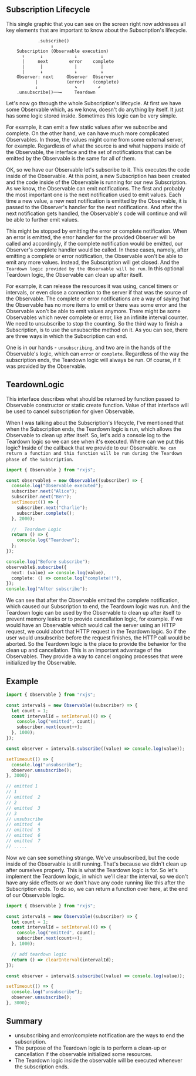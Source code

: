 ## Subscription Lifecycle

This single graphic that you can see on the screen right now addresses all key elements that are important to know about the Subscription's lifecycle.

```console
            .subscribe()
                 ↓
    Subscription (Observable execution)
      ↑      ↓            ↓         ↓
      |     next        error    complete
      |      |            |         |
      |      ↓            ↓         ↓
    Observer: next     Observer  Observer
           |           (error)   (complete)
           ↓              ⬊        ⬋
    .unsubscribe()──⟶     Teardown

```

Let's now go through the whole Subscription's lifecycle. At first we have some Observable which, as we know, doesn't do anything by itself. It just has some logic stored inside. Sometimes this logic can be very simple.

For example, it can emit a few static values after we subscribe and complete. On the other hand, we can have much more complicated Observables. In those, the values might come from some external server, for example. Regardless of what the source is and what happens inside of the Observable, the interface and the set of notifications that can be emitted by the Observable is the same for all of them.

OK, so we have our Observable let's subscribe to it. This executes the code inside of the Observable. At this point, a new Subscription has been created and the code inside of the Observable is running for our new Subscription. As we know, the Observable can emit notifications. The first and probably the most important one is the next notification used to emit values. Each time a new value, a new next notification is emitted by the Observable, it is passed to the Observer's handler for the next notifications. And after the next notification gets handled, the Observable's code will continue and will be able to further emit values.

This might be stopped by emitting the error or complete notification. When an error is emitted, the error handler for the provided Observer will be called and accordingly, if the complete notification would be emitted, our Observer's complete handler would be called. In these cases, namely, after emitting a complete or error notification, the Observable won't be able to emit any more values. Instead, the Subscription will get closed. And the `Teardown logic provided by the Observable will be run`. In this optional Teardown logic, the Observable can clean up after itself.

For example, it can release the resources it was using, cancel timers or intervals, or even close a connection to the server if that was the source of the Observable. The complete or error notifications are a way of saying that the Observable has no more items to emit or there was some error and the Observable won't be able to emit values anymore. There might be some Observables which never complete or error, like an infinite interval counter. We need to unsubscribe to stop the counting. So the third way to finish a Subscription, is to use the unsubscribe method on it. As you can see, there are three ways in which the Subscription can end.

One is in our hands - `unsubscribing`, and two are in the hands of the Observable's logic, which can `error` or `complete`. Regardless of the way the subscription ends, the Teardown logic will always be run. Of course, if it was provided by the Observable.

## TeardownLogic

This interface describes what should be returned by function passed to Observable constructor or static create function. Value of that interface will be used to cancel subscription for given Observable.

When I was talking about the Subscription's lifecycle, I've mentioned that when the Subscription ends, the Teardown logic is run, which allows the Observable to clean up after itself. So, let's add a console log to the Teardown logic so we can see when it's executed. Where can we put this logic? Inside of the callback that we provide to our Observable. `We can return a function and this function will be run during the Teardown phase of the Subscription`.

```ts
import { Observable } from "rxjs";

const observable$ = new Observable((subscriber) => {
  console.log("Observable executed");
  subscriber.next("Alice");
  subscriber.next("Ben");
  setTimeout(() => {
    subscriber.next("Charlie");
    subscriber.complete();
  }, 2000);

  //   Teardown Logic
  return () => {
    console.log("Teardown");
  };
});

console.log("Before subscribe");
observable$.subscribe({
  next: (value) => console.log(value),
  complete: () => console.log("complete!!"),
});
console.log("After subscribe");
```

We can see that after the Observable emitted the complete notification, which caused our Subscription to end, the Teardown logic was run. And the Teardown logic can be used by the Observable to clean up after itself to prevent memory leaks or to provide cancellation logic, for example. If we would have an Observable which would call the server using an HTTP request, we could abort that HTTP request in the Teardown logic. So if the user would unsubscribe before the request finishes, the HTTP call would be aborted. So the Teardown logic is the place to provide the behavior for the clean up and cancellation. This is an important advantage of the Observables. They provide a way to cancel ongoing processes that were initialized by the Observable.

## Example

```ts
import { Observable } from "rxjs";

const interval$ = new Observable((subscriber) => {
  let count = 1;
  const intervalId = setInterval(() => {
    console.log("emitted", count);
    subscriber.next(count++);
  }, 1000);
});

const observer = interval$.subscribe((value) => console.log(value));

setTimeout(() => {
  console.log("unsubscribe");
  observer.unsubscribe();
}, 3000);

// emitted 1
// 1
// emitted  2
// 2
// emitted  3
// 3
// unsubscribe
// emitted  4
// emitted  5
// emitted  6
// emitted  7
// .....
```

Now we can see something strange. We've unsubscribed, but the code inside of the Observable is still running. That's because we didn't clean up after ourselves properly. This is what the Teardown logic is for. So let's implement the Teardown logic, in which we'll clear the interval, so we don't have any side effects or we don't have any code running like this after the Subscription ends. To do so, we can return a function over here, at the end of our Observable logic.

```ts
import { Observable } from "rxjs";

const interval$ = new Observable((subscriber) => {
  let count = 1;
  const intervalId = setInterval(() => {
    console.log("emitted", count);
    subscriber.next(count++);
  }, 1000);

  // add teardown logic
  return () => clearInterval(intervalId);
});

const observer = interval$.subscribe((value) => console.log(value));

setTimeout(() => {
  console.log("unsubscribe");
  observer.unsubscribe();
}, 3000);
```

## Summary

- unsubscribing and error/complete notification are the ways to end the subscription.
- The purpose of the Teardown logic is to perform a clean-up or cancellation if the observable initialized some resources.
- The Teardown logic inside the observable will be executed whenever the subscription ends.
